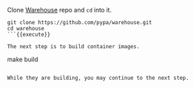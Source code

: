 Clone [Warehouse](https://github.com/pypa/warehouse) repo and `cd` into it.

```
git clone https://github.com/pypa/warehouse.git
cd warehouse
```{{execute}}

The next step is to build container images.

```
make build
```{{execute}}

While they are building, you may continue to the next step.
